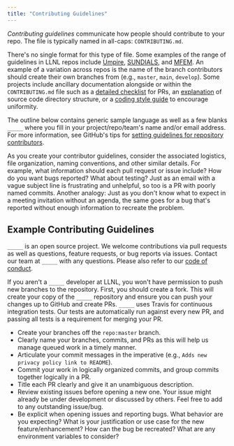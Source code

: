 ```yaml
---
title: "Contributing Guidelines"
---
```


*Contributing guidelines* communicate how people should contribute to your repo. The file is typically named in all-caps: `CONTRIBUTING.md`.

There's no single format for this type of file. Some examples of the range of guidelines in LLNL repos include [Umpire](https://github.com/LLNL/Umpire/blob/develop/CONTRIBUTING.md), [SUNDIALS](https://github.com/LLNL/sundials/blob/master/CONTRIBUTING.md), and [MFEM](https://github.com/mfem/mfem/blob/master/CONTRIBUTING.md). An example of a variation across repos is the name of the branch contributors should create their own branches from (e.g., `master`, `main`, `develop`). Some projects include ancillary documentation alongside or within the `CONTRIBUTING.md` file such as a [detailed checklist](https://github.com/mfem/mfem/blob/master/CONTRIBUTING.md#pull-request-checklist) for PRs, an [explanation](https://github.com/mfem/mfem/blob/master/CONTRIBUTING.md#code-overview) of source code directory structure, or a [coding style guide](https://flux-framework.readthedocs.io/projects/flux-rfc/en/latest/spec_7.html) to encourage uniformity.

The outline below contains generic sample language as well as a few blanks `_____` where you fill in your project/repo/team's name and/or email address. For more information, see GitHub's tips for [setting guidelines for repository contributors](https://docs.github.com/en/free-pro-team@latest/github/building-a-strong-community/setting-guidelines-for-repository-contributors).

As you create your contributor guidelines, consider the associated logistics, file organization, naming conventions, and other similar details. For example, what information should each pull request or issue include? How do you want bugs reported? What about testing? Just as an email with a vague subject line is frustrating and unhelpful, so too is a PR with poorly named commits. Another analogy: Just as you don't know what to expect in a meeting invitation without an agenda, the same goes for a bug that's reported without enough information to recreate the problem.

## Example Contributing Guidelines

`_____` is an open source project. We welcome contributions via pull requests as well as questions, feature requests, or bug reports via issues. Contact our team at `_____` with any questions. Please also refer to our [code of conduct](https://github.com/LLNL/.github/tree/master/community-health/CODE_OF_CONDUCT.md).

If you aren't a `_____` developer at LLNL, you won't have permission to push new branches to the repository. First, you should create a fork. This will create your copy of the `_____` repository and ensure you can push your changes up to GitHub and create PRs. `_____` uses Travis for continuous integration tests. Our tests are automatically run against every new PR, and passing all tests is a requirement for merging your PR.

* Create your branches off the `repo:master` branch.
* Clearly name your branches, commits, and PRs as this will help us manage queued work in a timely manner.
* Articulate your commit messages in the imperative (e.g., `Adds new privacy policy link to README`).
* Commit your work in logically organized commits, and group commits together logically in a PR.
* Title each PR clearly and give it an unambiguous description.
* Review existing issues before opening a new one. Your issue might already be under development or discussed by others. Feel free to add to any outstanding issue/bug.
* Be explicit when opening issues and reporting bugs. What behavior are you expecting? What is your justification or use case for the new feature/enhancement? How can the bug be recreated? What are any environment variables to consider?
